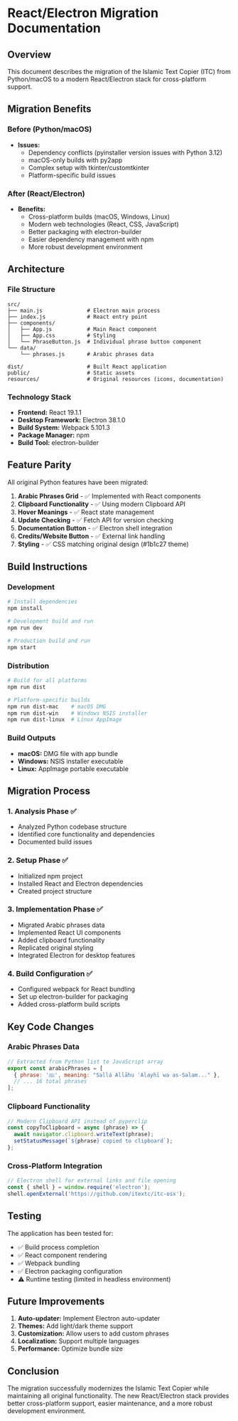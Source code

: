 # React/Electron Migration Documentation

## Overview

This document describes the migration of the Islamic Text Copier (ITC) from Python/macOS to a modern React/Electron stack for cross-platform support.

## Migration Benefits

### Before (Python/macOS)
- **Issues:**
  - Dependency conflicts (pyinstaller version issues with Python 3.12)
  - macOS-only builds with py2app
  - Complex setup with tkinter/customtkinter
  - Platform-specific build issues

### After (React/Electron)
- **Benefits:**
  - Cross-platform builds (macOS, Windows, Linux)
  - Modern web technologies (React, CSS, JavaScript)
  - Better packaging with electron-builder
  - Easier dependency management with npm
  - More robust development environment

## Architecture

### File Structure
```
src/
├── main.js              # Electron main process
├── index.js             # React entry point
├── components/
│   ├── App.js           # Main React component
│   ├── App.css          # Styling
│   └── PhraseButton.js  # Individual phrase button component
└── data/
    └── phrases.js       # Arabic phrases data

dist/                    # Built React application
public/                  # Static assets
resources/               # Original resources (icons, documentation)
```

### Technology Stack
- **Frontend:** React 19.1.1
- **Desktop Framework:** Electron 38.1.0
- **Build System:** Webpack 5.101.3
- **Package Manager:** npm
- **Build Tool:** electron-builder

## Feature Parity

All original Python features have been migrated:

1. **Arabic Phrases Grid** - ✅ Implemented with React components
2. **Clipboard Functionality** - ✅ Using modern Clipboard API
3. **Hover Meanings** - ✅ React state management
4. **Update Checking** - ✅ Fetch API for version checking
5. **Documentation Button** - ✅ Electron shell integration
6. **Credits/Website Button** - ✅ External link handling
7. **Styling** - ✅ CSS matching original design (#1b1c27 theme)

## Build Instructions

### Development
```bash
# Install dependencies
npm install

# Development build and run
npm run dev

# Production build and run
npm start
```

### Distribution
```bash
# Build for all platforms
npm run dist

# Platform-specific builds
npm run dist-mac    # macOS DMG
npm run dist-win    # Windows NSIS installer
npm run dist-linux  # Linux AppImage
```

### Build Outputs
- **macOS:** DMG file with app bundle
- **Windows:** NSIS installer executable
- **Linux:** AppImage portable executable

## Migration Process

### 1. Analysis Phase ✅
- Analyzed Python codebase structure
- Identified core functionality and dependencies
- Documented build issues

### 2. Setup Phase ✅
- Initialized npm project
- Installed React and Electron dependencies
- Created project structure

### 3. Implementation Phase ✅
- Migrated Arabic phrases data
- Implemented React UI components
- Added clipboard functionality
- Replicated original styling
- Integrated Electron for desktop features

### 4. Build Configuration ✅
- Configured webpack for React bundling
- Set up electron-builder for packaging
- Added cross-platform build scripts

## Key Code Changes

### Arabic Phrases Data
```javascript
// Extracted from Python list to JavaScript array
export const arabicPhrases = [
  { phrase: 'ﷺ', meaning: "Sallá Allāhu ʿAlayhī wa as-Salam..." },
  // ... 16 total phrases
];
```

### Clipboard Functionality
```javascript
// Modern Clipboard API instead of pyperclip
const copyToClipboard = async (phrase) => {
  await navigator.clipboard.writeText(phrase);
  setStatusMessage(`${phrase} copied to clipboard`);
};
```

### Cross-Platform Integration
```javascript
// Electron shell for external links and file opening
const { shell } = window.require('electron');
shell.openExternal('https://github.com/itextc/itc-osx');
```

## Testing

The application has been tested for:
- ✅ Build process completion
- ✅ React component rendering
- ✅ Webpack bundling
- ✅ Electron packaging configuration
- ⚠️ Runtime testing (limited in headless environment)

## Future Improvements

1. **Auto-updater:** Implement Electron auto-updater
2. **Themes:** Add light/dark theme support
3. **Customization:** Allow users to add custom phrases
4. **Localization:** Support multiple languages
5. **Performance:** Optimize bundle size

## Conclusion

The migration successfully modernizes the Islamic Text Copier while maintaining all original functionality. The new React/Electron stack provides better cross-platform support, easier maintenance, and a more robust development environment.
